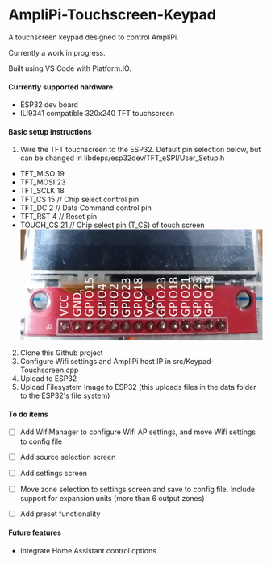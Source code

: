 # AmpliPi-Touchscreen-Keypad
A touchscreen keypad designed to control AmpliPi.

Currently a work in progress.

Built using VS Code with Platform.IO.

#### Currently supported hardware
- ESP32 dev board
- ILI9341 compatible 320x240 TFT touchscreen

#### Basic setup instructions
1. Wire the TFT touchscreen to the ESP32. Default pin selection below, but can be changed in libdeps/esp32dev/TFT_eSPI/User_Setup.h
- TFT_MISO 19
- TFT_MOSI 23
- TFT_SCLK 18
- TFT_CS   15  // Chip select control pin
- TFT_DC    2  // Data Command control pin
- TFT_RST   4  // Reset pin
- TOUCH_CS 21  // Chip select pin (T_CS) of touch screen
![alt text](https://github.com/kjk2010/AmpliPi-Touchscreen-Keypad/blob/main/docs/ESP32-to-TFT-pin-assignment.jpg?raw=true)

2. Clone this Github project
3. Configure Wifi settings and AmpliPi host IP in src/Keypad-Touchscreen.cpp
4. Upload to ESP32
5. Upload Filesystem Image to ESP32 (this uploads files in the data folder to the ESP32's file system)


#### To do items
- [ ] Add WifiManager to configure Wifi AP settings, and move Wifi settings to config file
- [ ] Add source selection screen
- [ ] Add settings screen
- [ ] Move zone selection to settings screen and save to config file. Include support for expansion units (more than 6 output zones)
- [ ] Add preset functionality


#### Future features
- Integrate Home Assistant control options
